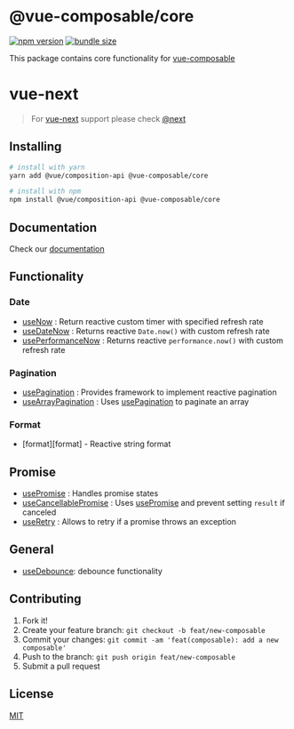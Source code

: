 # @vue-composable/core

[![npm version](https://badge.fury.io/js/%40vue-composable%2Fcore.svg)](https://badge.fury.io/js/%40vue-composable%2Fcore)
[![bundle size](https://badgen.net/bundlephobia/minzip/@vue-composable/core)](https://bundlephobia.com/result?p=@vue-composable/core)

This package contains core functionality for [vue-composable][vue-composable]

# vue-next

> For [vue-next](https://github.com/vuejs/vue-next) support please check [@next](https://www.npmjs.com/package/@vue-composable/core/v/next)

## Installing

```bash
# install with yarn
yarn add @vue/composition-api @vue-composable/core

# install with npm
npm install @vue/composition-api @vue-composable/core
```

## Documentation

Check our [documentation](https://pikax.me/vue-composable/)

## Functionality

### Date

- [useNow][now] : Return reactive custom timer with specified refresh rate
- [useDateNow][date-now] : Returns reactive `Date.now()` with custom refresh rate
- [usePerformanceNow][performance-now] : Returns reactive `performance.now()` with custom refresh rate

### Pagination

- [usePagination][pagination] : Provides framework to implement reactive pagination
- [useArrayPagination][array-pagination] : Uses [usePagination][pagination] to paginate an array

### Format

- [format][format] - Reactive string format

## Promise

- [usePromise][promise] : Handles promise states
- [useCancellablePromise][cancellable-promise] : Uses [usePromise][promise] and prevent setting `result` if canceled
- [useRetry][retry] : Allows to retry if a promise throws an exception

## General

- [useDebounce][debounce]: debounce functionality

[vue-composable]: https://github.com/pikax/vue-composable

<!-- TODO SET CORRECT url -->

[now]: https://pikax.me/vue-composable/composable/date/now
[date-now]: https://pikax.me/vue-composable/composable/date/dateNow
[performance-now]: https://pikax.me/vue-composable/composable/date/performanceNow
[pagination]: https://pikax.me/vue-composable/composable/pagination/pagination
[array-pagination]: https://pikax.me/vue-composable/composable/pagination/arrayPagination
[promise]: https://pikax.me/vue-composable/composable/promise/promise
[retry]: https://pikax.me/vue-composable/composable/promise/retry
[cancellable-promise]: https://pikax.me/vue-composable/composable/promise/cancellablePromise
[debounce]: https://github.com/pikax/vue-composable
[debounce]: https://github.com/pikax/vue-composable/format/format

## Contributing

1. Fork it!
2. Create your feature branch: `git checkout -b feat/new-composable`
3. Commit your changes: `git commit -am 'feat(composable): add a new composable'`
4. Push to the branch: `git push origin feat/new-composable`
5. Submit a pull request

## License

[MIT](http://opensource.org/licenses/MIT)
